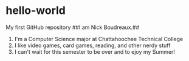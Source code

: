 # hello-world
My first GitHub repository
##I am Nick Boudreaux.##
1. I'm a Computer Science major at Chattahoochee Technical College
2. I like video games, card games, reading, and other nerdy stuff
3. I can't wait for this semester to be over and to ejoy my Summer!
